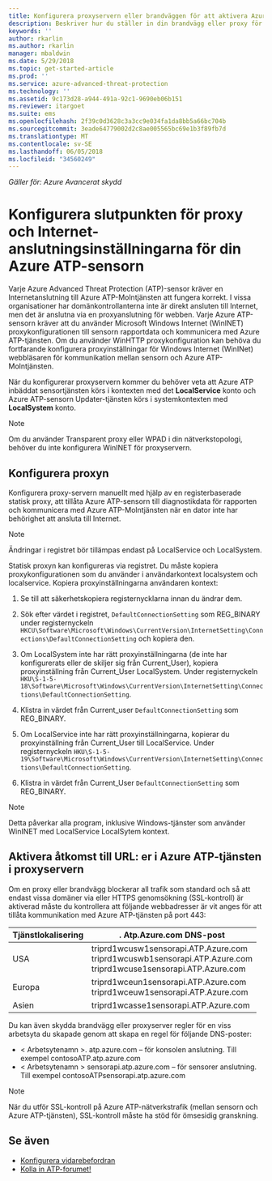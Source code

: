 ```yaml
---
title: Konfigurera proxyservern eller brandväggen för att aktivera Azure ATP-kommunikation med sensorn | Microsoft Docs
description: Beskriver hur du ställer in din brandvägg eller proxy för att tillåta kommunikation mellan Azure ATP-Molntjänsten och Azure ATP-sensorer
keywords: ''
author: rkarlin
ms.author: rkarlin
manager: mbaldwin
ms.date: 5/29/2018
ms.topic: get-started-article
ms.prod: ''
ms.service: azure-advanced-threat-protection
ms.technology: ''
ms.assetid: 9c173d28-a944-491a-92c1-9690eb06b151
ms.reviewer: itargoet
ms.suite: ems
ms.openlocfilehash: 2f39c0d3628c3a3cc9e034fa1da8bb5a66bc704b
ms.sourcegitcommit: 3eade64779002d2c8ae005565bc69e1b3f89fb7d
ms.translationtype: MT
ms.contentlocale: sv-SE
ms.lasthandoff: 06/05/2018
ms.locfileid: "34560249"
---
```

*Gäller för: Azure Avancerat skydd*



# <a name="configure-endpoint-proxy-and-internet-connectivity-settings-for-your-azure-atp-sensor"></a>Konfigurera slutpunkten för proxy och Internet-anslutningsinställningarna för din Azure ATP-sensorn

Varje Azure Advanced Threat Protection (ATP)-sensor kräver en Internetanslutning till Azure ATP-Molntjänsten att fungera korrekt. I vissa organisationer har domänkontrollanterna inte är direkt ansluten till Internet, men det är anslutna via en proxyanslutning för webben. Varje Azure ATP-sensorn kräver att du använder Microsoft Windows Internet (WinINET) proxykonfigurationen till sensorn rapportdata och kommunicera med Azure ATP-tjänsten. Om du använder WinHTTP proxykonfiguration kan behöva du fortfarande konfigurera proxyinställningar för Windows Internet (WinINet) webbläsaren för kommunikation mellan sensorn och Azure ATP-Molntjänsten.


När du konfigurerar proxyservern kommer du behöver veta att Azure ATP inbäddat sensortjänsten körs i kontexten med det **LocalService** konto och Azure ATP-sensorn Updater-tjänsten körs i systemkontexten med **LocalSystem** konto. 

> [!NOTE]
> Om du använder Transparent proxy eller WPAD i din nätverkstopologi, behöver du inte konfigurera WinINET för proxyservern.

## <a name="configure-the-proxy"></a>Konfigurera proxyn 

Konfigurera proxy-servern manuellt med hjälp av en registerbaserade statisk proxy, att tillåta Azure ATP-sensorn till diagnostikdata för rapporten och kommunicera med Azure ATP-Molntjänsten när en dator inte har behörighet att ansluta till Internet.

> [!NOTE]
> Ändringar i registret bör tillämpas endast på LocalService och LocalSystem.

Statisk proxyn kan konfigureras via registret. Du måste kopiera proxykonfigurationen som du använder i användarkontext localsystem och localservice. Kopiera proxyinställningarna användaren kontext:

1.   Se till att säkerhetskopiera registernycklarna innan du ändrar dem.

2. Sök efter värdet i registret, `DefaultConnectionSetting` som REG_BINARY under registernyckeln `HKCU\Software\Microsoft\Windows\CurrentVersion\InternetSetting\Connections\DefaultConnectionSetting` och kopiera den.
 
2.  Om LocalSystem inte har rätt proxyinställningarna (de inte har konfigurerats eller de skiljer sig från Current_User), kopiera proxyinställning från Current_User LocalSystem. Under registernyckeln `HKU\S-1-5-18\Software\Microsoft\Windows\CurrentVersion\InternetSetting\Connections\DefaultConnectionSetting`.

3.  Klistra in värdet från Current_user `DefaultConnectionSetting` som REG_BINARY.

4.  Om LocalService inte har rätt proxyinställningarna, kopierar du proxyinställning från Current_User till LocalService. Under registernyckeln `HKU\S-1-5-19\Software\Microsoft\Windows\CurrentVersion\InternetSetting\Connections\DefaultConnectionSetting`.

5.  Klistra in värdet från Current_User `DefaultConnectionSetting` som REG_BINARY.

> [!NOTE]
> Detta påverkar alla program, inklusive Windows-tjänster som använder WinINET med LocalService LocalSytem kontext.


## <a name="enable-access-to-azure-atp-service-urls-in-the-proxy-server"></a>Aktivera åtkomst till URL: er i Azure ATP-tjänsten i proxyservern

Om en proxy eller brandvägg blockerar all trafik som standard och så att endast vissa domäner via eller HTTPS genomsökning (SSL-kontroll) är aktiverad måste du kontrollera att följande webbadresser är vit anges för att tillåta kommunikation med Azure ATP-tjänsten på port 443:

|Tjänstlokalisering|. Atp.Azure.com DNS-post|
|----|----|
|USA |triprd1wcusw1sensorapi.ATP.Azure.com<br>triprd1wcuswb1sensorapi.ATP.Azure.com<br>triprd1wcuse1sensorapi.ATP.Azure.com|
|Europa|triprd1wceun1sensorapi.ATP.Azure.com<br>triprd1wceuw1sensorapi.ATP.Azure.com|
|Asien|triprd1wcasse1sensorapi.ATP.Azure.com|


Du kan även skydda brandvägg eller proxyserver regler för en viss arbetsyta du skapade genom att skapa en regel för följande DNS-poster:
- < Arbetsytenamn >. atp.azure.com – för konsolen anslutning. Till exempel contosoATP.atp.azure.com
- < Arbetsytenamn > sensorapi.atp.azure.com – för sensorer anslutning. Till exempel contosoATPsensorapi.atp.azure.com

 
> [!NOTE]
> När du utför SSL-kontroll på Azure ATP-nätverkstrafik (mellan sensorn och Azure ATP-tjänsten), SSL-kontroll måste ha stöd för ömsesidig granskning.


## <a name="see-also"></a>Se även
- [Konfigurera vidarebefordran](configure-event-forwarding.md)
- [Kolla in ATP-forumet!](https://aka.ms/azureatpcommunity)
